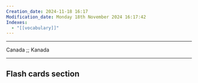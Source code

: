```yaml
---
Creation_date: 2024-11-18 16:17
Modification_date: Monday 18th November 2024 16:17:42
Indexes:
  - "[[vocabulary]]"
---
```


----


Canada ;; Kanada


















---
## Flash cards section
